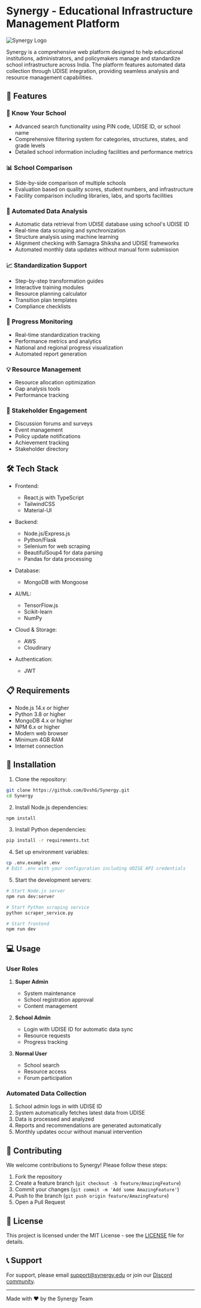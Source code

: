 # Synergy - Educational Infrastructure Management Platform

![Synergy Logo](/api/placeholder/800/400)

Synergy is a comprehensive web platform designed to help educational institutions, administrators, and policymakers manage and standardize school infrastructure across India. The platform features automated data collection through UDISE integration, providing seamless analysis and resource management capabilities.

## 🎯 Features

### 🏫 Know Your School
- Advanced search functionality using PIN code, UDISE ID, or school name
- Comprehensive filtering system for categories, structures, states, and grade levels
- Detailed school information including facilities and performance metrics

### 📊 School Comparison
- Side-by-side comparison of multiple schools
- Evaluation based on quality scores, student numbers, and infrastructure
- Facility comparison including libraries, labs, and sports facilities

### 🤖 Automated Data Analysis
- Automatic data retrieval from UDISE database using school's UDISE ID
- Real-time data scraping and synchronization
- Structure analysis using machine learning
- Alignment checking with Samagra Shiksha and UDISE frameworks
- Automated monthly data updates without manual form submission

### 📈 Standardization Support
- Step-by-step transformation guides
- Interactive training modules
- Resource planning calculator
- Transition plan templates
- Compliance checklists

### 📱 Progress Monitoring
- Real-time standardization tracking
- Performance metrics and analytics
- National and regional progress visualization
- Automated report generation

### 💡 Resource Management
- Resource allocation optimization
- Gap analysis tools
- Performance tracking

### 👥 Stakeholder Engagement
- Discussion forums and surveys
- Event management
- Policy update notifications
- Achievement tracking
- Stakeholder directory

## 🛠️ Tech Stack

- Frontend: 
  - React.js with TypeScript
  - TailwindCSS
  - Material-UI

- Backend: 
  - Node.js/Express.js
  - Python/Flask
  - Selenium for web scraping
  - BeautifulSoup4 for data parsing
  - Pandas for data processing

- Database:
  - MongoDB with Mongoose

- AI/ML:
  - TensorFlow.js
  - Scikit-learn
  - NumPy

- Cloud & Storage:
  - AWS
  - Cloudinary

- Authentication:
  - JWT

## 📋 Requirements

- Node.js 14.x or higher
- Python 3.8 or higher
- MongoDB 4.x or higher
- NPM 6.x or higher
- Modern web browser
- Minimum 4GB RAM
- Internet connection

## 🚀 Installation

1. Clone the repository:
```bash
git clone https://github.com/DvshG/Synergy.git
cd Synergy
```

2. Install Node.js dependencies:
```bash
npm install
```

3. Install Python dependencies:
```bash
pip install -r requirements.txt
```

4. Set up environment variables:
```bash
cp .env.example .env
# Edit .env with your configuration including UDISE API credentials
```

5. Start the development servers:
```bash
# Start Node.js server
npm run dev:server

# Start Python scraping service
python scraper_service.py

# Start frontend
npm run dev
```

## 💻 Usage

### User Roles

1. **Super Admin**
   - System maintenance
   - School registration approval
   - Content management

2. **School Admin**
   - Login with UDISE ID for automatic data sync
   - Resource requests
   - Progress tracking

3. **Normal User**
   - School search
   - Resource access
   - Forum participation

### Automated Data Collection

1. School admin logs in with UDISE ID
2. System automatically fetches latest data from UDISE
3. Data is processed and analyzed
4. Reports and recommendations are generated automatically
5. Monthly updates occur without manual intervention

## 🤝 Contributing

We welcome contributions to Synergy! Please follow these steps:

1. Fork the repository
2. Create a feature branch (`git checkout -b feature/AmazingFeature`)
3. Commit your changes (`git commit -m 'Add some AmazingFeature'`)
4. Push to the branch (`git push origin feature/AmazingFeature`)
5. Open a Pull Request

## 📄 License

This project is licensed under the MIT License - see the [LICENSE](LICENSE) file for details.

## 📞 Support

For support, please email support@synergy.edu or join our [Discord community](https://discord.gg/synergy).

---

Made with ❤️ by the Synergy Team
